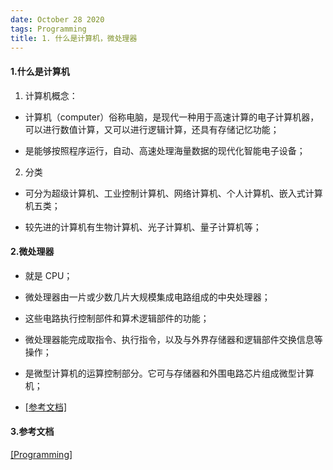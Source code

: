 ```yaml
---
date: October 28 2020
tags: Programming
title: 1. 什么是计算机，微处理器
---
```


#### 1.什么是计算机

1. 计算机概念：

- 计算机（computer）俗称电脑，是现代一种用于高速计算的电子计算机器，可以进行数值计算，又可以进行逻辑计算，还具有存储记忆功能；

- 是能够按照程序运行，自动、高速处理海量数据的现代化智能电子设备；

2. 分类

- 可分为超级计算机、工业控制计算机、网络计算机、个人计算机、嵌入式计算机五类；

- 较先进的计算机有生物计算机、光子计算机、量子计算机等；

#### 2.微处理器

- 就是 CPU；

- 微处理器由一片或少数几片大规模集成电路组成的中央处理器；

- 这些电路执行控制部件和算术逻辑部件的功能；

- 微处理器能完成取指令、执行指令，以及与外界存储器和逻辑部件交换信息等操作；

- 是微型计算机的运算控制部分。它可与存储器和外围电路芯片组成微型计算机；

- [[参考文档]](https://web-oyster.github.io/2020/10/28/Assembly/2.%20%E8%AE%A1%E7%AE%97%E6%9C%BA%E7%9A%84%E7%BB%84%E6%88%90%E4%B8%8E%E5%B7%A5%E4%BD%9C%E5%8E%9F%E7%90%86/)

#### 3.参考文档

[[Programming]](https://web-oyster.github.io/2020/10/28/Assembly/Programming/)
